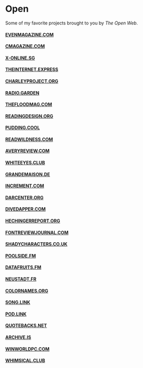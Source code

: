 # Open

Some of my favorite projects brought to you by *The Open Web*.

#### [**EVENMAGAZINE.COM**](http://evenmagazine.com/)

#### [**CMAGAZINE.COM**](https://cmagazine.com/)

#### [**X-ONLINE.SG**](https://x-online.sg/)

#### [**THEINTERNET.EXPRESS**](https://theinternet.express/)

#### [**CHARLEYPROJECT.ORG**](http://charleyproject.org/)

#### [**RADIO.GARDEN**](http://radio.garden/)

#### [**THEFLOODMAG.COM**](http://www.thefloodmag.com/)

#### [**READINGDESIGN.ORG**](https://www.readingdesign.org/)

#### [**PUDDING.COOL**](https://pudding.cool/)

#### [**READWILDNESS.COM**](https://readwildness.com/)

#### [**AVERYREVIEW.COM**](http://averyreview.com/)

#### [**WHITEEYES.CLUB**](http://whiteeyes.club/)

#### [**GRANDEMAISON.DE**](http://grandemaison.de/)

#### [**INCREMENT.COM**](https://increment.com/)

#### [**DARCENTER.ORG**](https://dartcenter.org/)

#### [**DIVEDAPPER.COM**](http://www.divedapper.com/)

#### [**HECHINGERREPORT.ORG**](https://hechingerreport.org/)

#### [**FONTREVIEWJOURNAL.COM**](https://fontreviewjournal.com/)

#### [**SHADYCHARACTERS.CO.UK**](https://shadycharacters.co.uk/)

#### [**POOLSIDE.FM**](https://poolside.fm/)

#### [**DATAFRUITS.FM**](https://datafruits.fm/)

#### [**NEUSTADT.FR**](https://neustadt.fr/)

#### [**COLORNAMES.ORG**](https://colornames.org/)

#### [**SONG.LINK**](https://song.link/)

#### [**POD.LINK**](https://pod.link/)

#### [**QUOTEBACKS.NET**](https://quotebacks.net/)

#### [**ARCHIVE.IS**](http://archive.is/)

#### [**WINWORLDPC.COM**](https://winworldpc.com/)

#### [**WHIMSICAL.CLUB**](https://whimsical.club/)